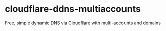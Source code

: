 # cloudflare-ddns-multiaccounts
Free, simple dynamic DNS via Cloudflare with multi-accounts and domains
